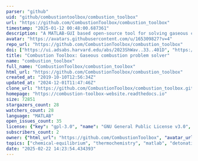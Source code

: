 ```yaml
---
parser: "github"
uid: "github/combustiontoolbox/combustion_toolbox"
url: "https://github.com/CombustionToolbox/combustion_toolbox"
timestamp: "2025-01-12 00:48:00.687361"
description: "A MATLAB-GUI based open-source tool for solving gaseous combustion problems"
avatar: "https://avatars.githubusercontent.com/u/165309827?v=4"
repo_url: "https://github.com/CombustionToolbox/combustion_toolbox"
doi: ["https://ui.adsabs.harvard.edu/abs/2023ShWav..33..401D", "https://ui.adsabs.harvard.edu/abs/2024arXiv240915086C", "https://ui.adsabs.harvard.edu/abs/2024ascl.soft12020C/abstract"]
title: "Combustion Toolbox: Gaseous combustion problem solver"
name: "combustion_toolbox"
full_name: "CombustionToolbox/combustion_toolbox"
html_url: "https://github.com/CombustionToolbox/combustion_toolbox"
created_at: "2019-10-10T12:56:34Z"
updated_at: "2024-12-01T11:47:46Z"
clone_url: "https://github.com/CombustionToolbox/combustion_toolbox.git"
homepage: "https://combustion-toolbox-website.readthedocs.io"
size: 72851
stargazers_count: 28
watchers_count: 28
language: "MATLAB"
open_issues_count: 35
license: {"key": "gpl-3.0", "name": "GNU General Public License v3.0", "spdx_id": "GPL-3.0", "url": "https://api.github.com/licenses/gpl-3.0", "node_id": "MDc6TGljZW5zZTk="}
subscribers_count: 2
owner: {"html_url": "https://github.com/CombustionToolbox", "avatar_url": "https://avatars.githubusercontent.com/u/165309827?v=4", "login": "CombustionToolbox", "type": "Organization"}
topics: ["chemical-equilibrium", "thermochemistry", "matlab", "detonation", "app", "open-source", "shock-waves", "toolbox", "windows", "linux", "macos", "hypersonics", "ionization", "rocket", "dissociation", "thermochemical-code", "combustion", "combustion-toolbox"]
date: "2025-02-22 14:23:54.434393"
---
```

